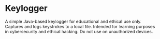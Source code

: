# Keylogger
A simple Java-based keylogger for educational and ethical use only. Captures and logs keystrokes to a local file. Intended for learning purposes in cybersecurity and ethical hacking. Do not use on unauthorized devices.
